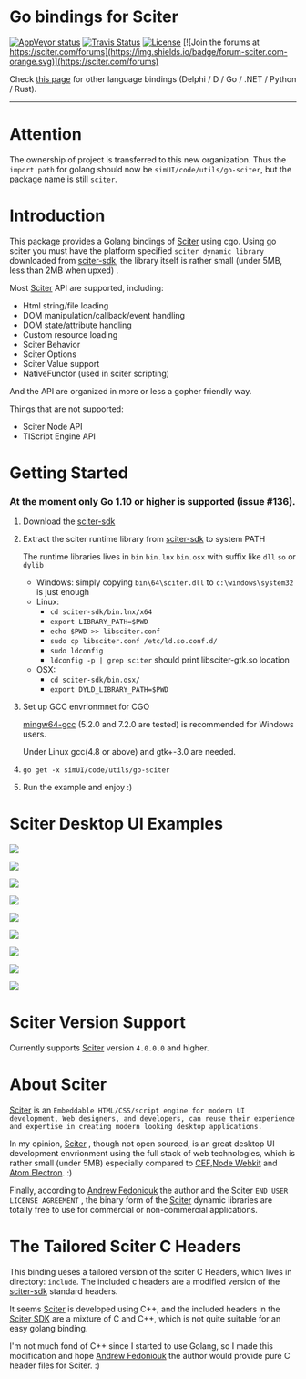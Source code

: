 # Go bindings for Sciter

[![AppVeyor status](https://ci.appveyor.com/api/projects/status/rphv883klffw9em9/branch/master?svg=true)](https://ci.appveyor.com/project/pravic/go-sciter)
[![Travis Status](https://travis-ci.com/sciter-sdk/go-sciter.svg?branch=master)](https://travis-ci.com/sciter-sdk/go-sciter)
[![License](https://img.shields.io/github/license/sciter-sdk/go-sciter.svg)](https://simUI/code/utils/go-sciter)
[![Join the forums at https://sciter.com/forums](https://img.shields.io/badge/forum-sciter.com-orange.svg)](https://sciter.com/forums)

Check [this page](http://sciter.com/developers/sciter-sdk-bindings/) for other language bindings (Delphi / D / Go / .NET / Python / Rust).

----


# Attention

The ownership of project is transferred to this new organization.
Thus the `import path` for golang should now be `simUI/code/utils/go-sciter`, but the package name is still `sciter`.

# Introduction

This package provides a Golang bindings of [Sciter][] using cgo.
Using go sciter you must have the platform specified `sciter dynamic library`
downloaded from [sciter-sdk][], the library itself is rather small
 (under 5MB, less than 2MB when upxed) .

Most [Sciter][] API are supported, including:

 * Html string/file loading
 * DOM manipulation/callback/event handling
 * DOM state/attribute handling
 * Custom resource loading
 * Sciter Behavior
 * Sciter Options
 * Sciter Value support
 * NativeFunctor (used in sciter scripting)

And the API are organized in more or less a gopher friendly way.

Things that are not supported:

 * Sciter Node API
 * TIScript Engine API

# Getting Started

###  At the moment only **Go 1.10** or higher is supported (issue #136).

 1. Download the [sciter-sdk][]
 2. Extract the sciter runtime library from [sciter-sdk][] to system PATH

    The runtime libraries lives in `bin` `bin.lnx` `bin.osx` with suffix like `dll` `so` or `dylib`

    * Windows: simply copying `bin\64\sciter.dll` to `c:\windows\system32` is just enough
    * Linux:
      - `cd sciter-sdk/bin.lnx/x64`
      - `export LIBRARY_PATH=$PWD`
      - `echo $PWD >> libsciter.conf`
      - `sudo cp libsciter.conf /etc/ld.so.conf.d/`
      - `sudo ldconfig`
      - `ldconfig -p | grep sciter` should print libsciter-gtk.so location
    * OSX:
      - `cd sciter-sdk/bin.osx/`
      - `export DYLD_LIBRARY_PATH=$PWD`

 3. Set up GCC envrionmnet for CGO

    [mingw64-gcc][] (5.2.0 and 7.2.0 are tested) is recommended for Windows users.

    Under Linux gcc(4.8 or above) and gtk+-3.0 are needed.

 4. `go get -x simUI/code/utils/go-sciter`

 5. Run the example and enjoy :)

# Sciter Desktop UI Examples

![](http://sciter.com/screenshots/slide-wt5.png)

![](http://sciter.com/screenshots/slide-norton360.png)

![](http://sciter.com/screenshots/slide-norton-nis.png)

![](http://sciter.com/screenshots/slide-cardio.png)

![](http://sciter.com/screenshots/slide-surveillance.png)

![](http://sciter.com/screenshots/slide-technology.png)

![](http://sciter.com/screenshots/slide-sciter-ide.png)

![](http://sciter.com/screenshots/slide-sciter-osx.png)

![](http://sciter.com/screenshots/slide-sciter-gtk.png)


# Sciter Version Support
Currently supports [Sciter][] version `4.0.0.0` and higher.

[Sciter]: http://sciter.com/
[sciter-sdk]: http://sciter.com/download/

# About Sciter

[Sciter][] is an `Embeddable HTML/CSS/script engine for modern UI development, Web designers, and developers, can reuse their experience and expertise in creating modern looking desktop applications.`

In my opinion, [Sciter][] , though not open sourced, is an great
desktop UI development envrionment using the full stack of web technologies,
which is rather small (under 5MB) especially compared to [CEF][],[Node Webkit][nw] and [Atom Electron][electron]. :)

Finally, according to [Andrew Fedoniouk][author] the author and the Sciter
`END USER LICENSE AGREEMENT` , the binary form of the [Sciter][]
dynamic libraries are totally free to use for commercial or
non-commercial applications.

# The Tailored Sciter C Headers
This binding ueses a tailored version of the sciter C Headers, which lives in directory: `include`. The included c headers are a modified version of the
[sciter-sdk][] standard headers.

It seems [Sciter][] is developed using C++, and the included headers in the
[Sciter SDK][sciter-sdk] are a mixture of C and C++, which is not
quite suitable for an easy golang binding.

I'm not much fond of C++ since I started to use Golang, so I made this
modification and hope [Andrew Fedoniouk][author] the author would provide
pure C header files for Sciter. :)

[CEF]:https://bitbucket.org/chromiumembedded/cef
[nw]: https://github.com/nwjs/nw.js
[electron]:https://github.com/atom/electron

[author]: http://sciter.com/about/
[mingw64-gcc]: http://sourceforge.net/projects/mingw-w64/
